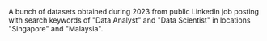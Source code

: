 A bunch of datasets obtained during 2023 from public Linkedin job posting with search keywords of "Data Analyst" and "Data Scientist" in locations "Singapore" and "Malaysia".
